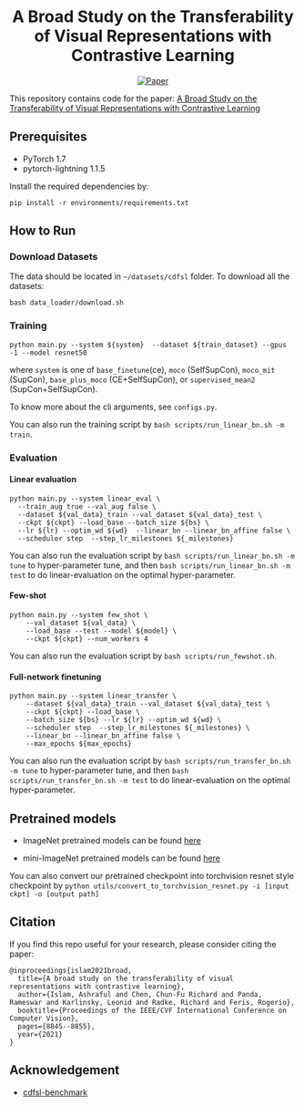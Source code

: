 <div align="center">    

# A Broad Study on the Transferability of Visual Representations with Contrastive Learning
[![Paper](https://img.shields.io/badge/paper-arXiv%3A2103.13517-green)](https://arxiv.org/abs/2103.13517)

</div>


This repository contains code for the paper: [A Broad Study on the Transferability of Visual Representations with Contrastive Learning](https://arxiv.org/abs/2103.13517)

## Prerequisites

- PyTorch 1.7
- pytorch-lightning 1.1.5

Install the required dependencies by: 

```
pip install -r environments/requirements.txt
```

## How to Run

### Download Datasets

The data should be located in `~/datasets/cdfsl` folder. To download all the datasets:

```
bash data_loader/download.sh 
```


### Training 

```
python main.py --system ${system}  --dataset ${train_dataset} --gpus -1 --model resnet50 
```
where `system` is one of `base_finetune`(ce), `moco` (SelfSupCon), `moco_mit` (SupCon), `base_plus_moco` (CE+SelfSupCon), or `supervised_mean2` (SupCon+SelfSupCon).

To know more about the cli arguments, see `configs.py`.

You can also run the training script by `bash scripts/run_linear_bn.sh -m train`.

### Evaluation

#### Linear evaluation

```
python main.py --system linear_eval \
  --train_aug true --val_aug false \
  --dataset ${val_data}_train --val_dataset ${val_data}_test \
  --ckpt ${ckpt} --load_base --batch_size ${bs} \
  --lr ${lr} --optim_wd ${wd}  --linear_bn --linear_bn_affine false \
  --scheduler step  --step_lr_milestones ${_milestones}
```

You can also run the evaluation script by `bash scripts/run_linear_bn.sh -m tune` to hyper-parameter tune, and then `bash scripts/run_linear_bn.sh -m test` to do linear-evaluation on the optimal hyper-parameter.

#### Few-shot
```
python main.py --system few_shot \
    --val_dataset ${val_data} \
    --load_base --test --model ${model} \
    --ckpt ${ckpt} --num_workers 4
```

You can also run the evaluation script by `bash scripts/run_fewshot.sh`.

#### Full-network finetuning
``` 
python main.py --system linear_transfer \
    --dataset ${val_data}_train --val_dataset ${val_data}_test \
    --ckpt ${ckpt} --load_base \
    --batch_size ${bs} --lr ${lr} --optim_wd ${wd} \
    --scheduler step  --step_lr_milestones ${_milestones} \
    --linear_bn --linear_bn_affine false \
    --max_epochs ${max_epochs}
```

You can also run the evaluation script by `bash scripts/run_transfer_bn.sh -m tune` to hyper-parameter tune, and then `bash scripts/run_transfer_bn.sh -m test` to do linear-evaluation on the optimal hyper-parameter.


## Pretrained models

- ImageNet pretrained models can be found [here](https://drive.google.com/drive/folders/1MXD47VqofZnfQU7iKHE0wL08HuTqGuaK?usp=sharing)

- mini-ImageNet pretrained models can be found [here](https://drive.google.com/drive/folders/13CVCdLRKtjo5h1Q-i0j8Be9IPA5GWb8P?usp=sharing)

You can also convert our pretrained checkpoint into torchvision resnet style checkpoint by `python utils/convert_to_torchvision_resnet.py -i [input ckpt] -o [output path]`

## Citation

If you find this repo useful for your research, please consider citing the paper:

```
@inproceedings{islam2021broad,
  title={A broad study on the transferability of visual representations with contrastive learning},
  author={Islam, Ashraful and Chen, Chun-Fu Richard and Panda, Rameswar and Karlinsky, Leonid and Radke, Richard and Feris, Rogerio},
  booktitle={Proceedings of the IEEE/CVF International Conference on Computer Vision},
  pages={8845--8855},
  year={2021}
}
```

## Acknowledgement

- [cdfsl-benchmark](https://github.com/IBM/cdfsl-benchmark)
